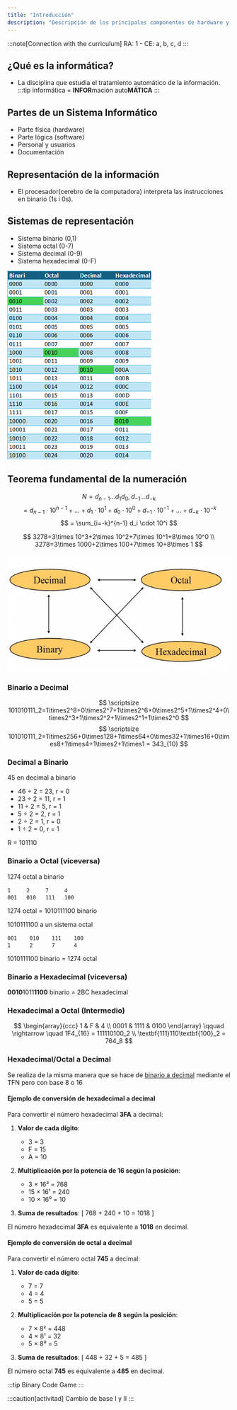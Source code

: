 ```yaml
---
title: "Introducción"
description: "Descripción de los principales componentes de hardware y su interconexión en un sistema."
---
```


<!-- :::danger[PDF UT1]
[PDF UT1 - Botón derecho "descargar"](../../../../public/ut1_es.pdf)
::: -->


:::note[Connection with the curriculum]
RA: 1 - CE: a, b, c, d
:::

## ¿Qué es la informática?
- La disciplina que estudia el tratamiento automático de la información.
:::tip
informática = **INFOR**mación auto**MÁTICA**
:::

## Partes de un Sistema Informático
- Parte física (hardware)
- Parte lógica (software) 
- Personal y usuarios
- Documentación

## Representación de la información

- El procesador(cerebro de la computadora) interpreta las instrucciones en binario (1s i 0s).

## Sistemas de representación
- Sistema binario (0,1)
- Sistema octal (0-7)
- Sistema decimal (0-9)
- Sistema hexadecimal (0-F) 

![Tabla de bases](../../../assets/ut1/TablaDeBases.png)

## Teorema fundamental de la numeración

$$
N = d_{n-1}\dots d_{1}d_{0}, d_{-1}\dots d_{-k}
$$
$$
= d_{n-1}\cdot 10^{n-1} + \dots + d_1\cdot 10^1 + d_0\cdot 10^0 + d_{-1}\cdot 10^{-1} + \dots + d_{-k}\cdot 10^{-k}
$$
$$
= \sum_{i=-k}^{n-1} d_i \cdot 10^i
$$

$$
3278=3\times 10^3+2\times 10^2+7\times 10^1+8\times 10^0 \\
3278=3\times 1000+2\times 100+7\times 10+8\times 1
$$

![Cambio de base](../../../assets/ut1/cambioBase.jpg)

### Binario a Decimal
$$
\scriptsize 101010111_2=1\times2^8+0\times2^7+1\times2^6+0\times2^5+1\times2^4+0\times2^3+1\times2^2+1\times2^1+1\times2^0
$$
$$
\scriptsize 101010111_2=1\times256+0\times128+1\times64+0\times32+1\times16+0\times8+1\times4+1\times2+1\times1 = 343_{10}
$$

### Decimal a Binario
45 en decimal a binario

- 46 ÷ 2 = 23, r = 0 
- 23 ÷ 2 = 11, r = 1 
- 11 ÷ 2 = 5, r = 1 
- 5 ÷ 2 = 2, r = 1 
- 2 ÷ 2 = 1, r = 0 
- 1 ÷ 2 = 0, r = 1

R = 101110

### Binario a Octal (viceversa)

1274 octal a binario
```
1     2     7     4
001   010   111   100
```

1274 octal = 1010111100 binario

1010111100 a un sistema octal

```
001    010    111    100
1      2      7      4 
```

1010111100 binario = 1274 octal


### Binario a Hexadecimal (viceversa)

 **0010**1011**1100** binario = 2BC hexadecimal


### Hexadecimal a Octal (Intermedio)

$$
\begin{array}{ccc}
1 & F & 4 \\
0001 & 1111 & 0100
\end{array}
\qquad \rightarrow \quad 1F4_{16} = 111110100_2 \\
\textbf{111}110\textbf{100}_2 = 764_8
$$

### Hexadecimal/Octal a Decimal

Se realiza de la misma manera que se hace de [binario a decimal](#binario-a-decimal) mediante el TFN pero con base 8 o 16

#### Ejemplo de conversión de hexadecimal a decimal

Para convertir el número hexadecimal **3FA** a decimal:

1. **Valor de cada dígito**:
   - 3 = 3
   - F = 15
   - A = 10

2. **Multiplicación por la potencia de 16 según la posición**:
   - 3 × 16² = 768
   - 15 × 16¹ = 240
   - 10 × 16⁰ = 10

3. **Suma de resultados**:
   \[ 768 + 240 + 10 = 1018 \]

El número hexadecimal **3FA** es equivalente a **1018** en decimal.


#### Ejemplo de conversión de octal a decimal

Para convertir el número octal **745** a decimal:

1. **Valor de cada dígito**:
   - 7 = 7
   - 4 = 4
   - 5 = 5

2. **Multiplicación por la potencia de 8 según la posición**:
   - 7 × 8² = 448
   - 4 × 8¹ = 32
   - 5 × 8⁰ = 5

3. **Suma de resultados**:
   \[ 448 + 32 + 5 = 485 \]

El número octal **745** es equivalente a **485** en decimal.

:::tip
Binary Code Game
:::

:::caution[activitad]
Cambio de base I y II
:::